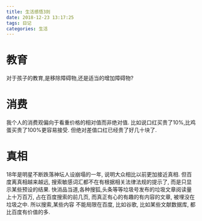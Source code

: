 ```yaml
---
title: 生活感悟3则
date: 2018-12-23 13:17:25
tags: 日记
categories: 生活
---
```


# 教育
对于孩子的教育,是移除障碍物,还是适当的增加障碍物?

# 消费
我个人的消费观偏向于看重价格的相对值而非绝对值. 比如说口红买贵了10%,比鸡蛋买贵了100%更容易接受. 但绝对差值口红已经贵了好几十块了.

# 真相
18年是明星不断跌落神坛人设崩塌的一年, 说明大众相比以前更加接近真相. 
但百度离真相越来越远, 搜索敏感词汇都不在有根据相关法律法规的提示了, 而是只显示某些预设的结果. 快消品当道,各种搜狐,头条等等垃圾号发布的垃圾文章阅读量上十万百万, 占在百度搜索的前几页, 而真正有心的有趣的有内容的文章, 被埋没在垃圾之中. 所以搜索,某些内容 不能局限在百度, 比如谷歌, 比如某些文献数据库, 都比百度有价值的多.
